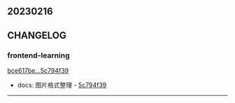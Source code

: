 ## 20230216

## CHANGELOG

### frontend-learning

[bce617be...5c794f39](https://github.com/zhbhun/frontend-learning/compare/bce617be...5c794f39)

* docs: 图片格式整理 - [5c794f39](https://github.com/zhbhun/frontend-learning/commit/5c794f3903d088eb0507b3ee96b851479b578fa3)

---

